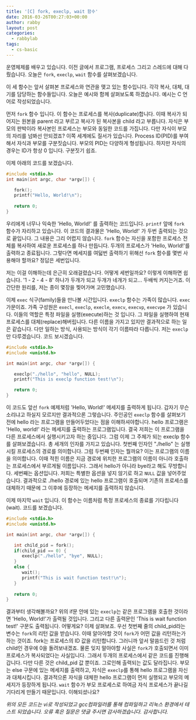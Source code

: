 ```yaml
---
title: '[C] fork, execlp, wait 함수'
date: 2016-03-26T00:27:03+00:00
author: rabby
layout: post
categories:
  - rabbylab
tags:
  - cs-basic
---
```

운영체제를 배우고 있습니다. 이전 글에서 프로그램, 프로세스 그리고 스레드에 대해 다뤘습니다. 오늘은 `fork`, `execlp`, `wait` 함수를 살펴보겠습니다.

이 세 함수는 앞서 살펴본 프로세스와 연관을 맺고 있는 함수입니다. 각각 복사, 대체, 대기를 담당하는 함수들입니다. 오늘은 예시와 함께 살펴보도록 하겠습니다. 예시는 C 언어로 작성되었습니다.

먼저 `fork` 함수 입니다. 이 함수는 프로세스를 복사(duplicate)합니다. 이때 복사가 되어지는 원본을 parent 라고 부르고 복사가 된 복사본을 child 라고 부릅니다. 자식은 부모의 판박이라 복사본인 프로세스는 부모와 동일한 코드를 가집니다. 다만 자식이 부모의 자리를 넘봐선 안되겠죠? 이쪽 세계에도 질서가 있습니다. Process ID(PID)를 부여해서 자식과 부모를 구분짓습니다. 부모의 PID는 다양하게 형성됩니다. 하지만 자식의 경우는 ID가 항상 0 입니다. 구분짓기 쉽죠.

이제 아래의 코드를 보겠습니다.

```c
#include <stdio.h>
int main(int argc, char *argv[]) {

   fork();
   printf("Hello, World!\n");
   
   return 0;
}
```

우리에게 너무나 익숙한 'Hello, World!' 를 출력하는 코드입니다. `printf` 앞에 `fork` 함수가 자리하고 있습니다. 이 코드의 결과물은 'Hello, World!' 가 두번 출력되는 것으로 끝입니다. 그 내용은 그리 어렵지 않습니다. `fork` 함수는 자신을 포함한 프로세스 전체를 복사하여 새로운 프로세스를 하나 만듭니다. 두개의 프로세스가 'Hello, World!'를 출력하고 종료됩니다. 그렇다면 메세지를 여덟번 출력하기 위해선 `fork` 함수를 몇번 사용해야 할까요? 정답은 세번입니다.

저는 이걸 이해하는데 은근히 오래걸렸습니다. 어떻게 세번일까요? 이렇게 이해하면 쉽습니다. '1 - 2 - 4 - 8' 하나가 두개가 되고 두개가 네개가 되고... 두배씩 커지는거죠. 이 간단한 원리를, 저는 종이 몇장을 찢어가며 고민했습니다.

이제 `exec` 식구(family)들을 만나볼 시간입니다. `execlp` 함수는 가족이 많습니다. `exec` 가문이죠. 가족 구성원은 `execl`, `execlp`, `execle`, `execv`, `execvp`, `execvpe` 가 있습니다. 이들의 역할은 특정 파일을 실행(execute)하는 것 입니다. 그 파일을 실행하여 현재 프로세스를 대체(replace)해버립니다. 다른 이름을 가지고 있지만 결과적으로 하는 일은 같습니다. 다만 일하는 방식, 사용되는 방식이 각기 이름따라 다릅니다. 저는 `execlp` 만 다루겠습니다. 코드 보시겠습니다.

```c
#include <stdio.h>
#include <unistd.h>

int main(int argc, char *argv[]) {

   execlp("./hello", "hello", NULL);
   printf("This is execlp function test!\n");

   return 0;
} 
```

이 코드도 앞선 `fork` 예제처럼 'Hello, World!' 메세지를 출력하게 됩니다. 갑자기 무슨 소리냐고 하실지 모르지만 결과적으론 그렇습니다. 주인공인 `execlp` 함수를 살펴보기 전에 hello 라는 프로그램을 만들어두었다는 점을 이해하셔야합니다. hello 프로그램은 'Hello, world!' 라는 메세지를 출력하는 프로그램입니다. 결국 저희는 이 프로그램을 다른 프로세스에서 실행시키고자 하는 중입니다. 그럼 이제 그 주체가 되는 execlp 함수를 살펴보겠습니다. 총 세개의 인자를 가지고 있습니다. 첫번째 인자인 "./hello" 는 실행시킬 프로세스의 경로를 의미합니다. 그럼 두번째 인자는 뭘까요? 이는 프로그램의 이름을 의미합니다. 이때 적힌 이름은 지금 경로에 위치한 프로그램의 이름이 아니라 호출하는 프로세스에서 부르게될 이름입니다. 그래서 hello가 아니라 bye라고 해도 무방합니다. 세번째는 옵션입니다. 저희는 특별한 옵션을 넣지 않기로 하고 `NULL` 값을 넣어주었습니다. 결과적으로 ./hello 경로에 있는 hello 프로그램이 호출되며 기존의 프로세스를 대체하기 때문에 그 이후에 등장하는 메세지를 출력하지 않습니다.

이제 마지막 `wait` 입니다. 이 함수는 이름처럼 특정 프로세스의 종료를 기다립니다(wait). 코드를 보겠습니다.

```c
#include <stdio.h>
#include <unistd.h>

int main(int argc, char *argv[]) {

   int child_pid = fork();
   if(child_pid == 0) {
      execlp("./hello", "bye", NULL);
   }
   else {
      wait();
      printf("This is wait function test!\n");
   }
   
   return 0;
}
```

결과부터 생각해볼까요? 위의 if문 안에 있는 `execlp`는 같은 프로그램을 호출한 것이라면 'Hello, World!'가 출력될 것입니다. 그리고 다른 출력문인 'This is wait function test!' 구문도 출력됩니다. 어떻게요? 이제 살펴보죠. 우선 첫번째 줄의 child\_pid라는 변수는 `fork`의 리턴 값을 받습니다. 이때 알아야할 것이 `fork`가 어떤 값을 리턴하는가 하는 것이죠. fork는 프로세스의 ID 값을 리턴합니다. 그러니까 앞서 말씀드린 것 처럼 child인 경우에 0을 돌려보내겠죠. 물론 잊지 말아야할 사실은 `fork`가 호출되면서 이미 프로세스가 복사되었다는 사실입니다. 그래서 두개의 프로세스에서 같은 코드를 진행해갑니다. 다만 다른 것은 child\_pid 값 뿐이죠. 그로인해 출력되는 값도 달라집니다. 부모는 else 구문에 있는 메세지를 출력하고, 자식은 `execlp`를 통해 hello 프로그램을 자신과 대체시킵니다. 결과적으론 자식을 대체한 hello 프로그램이 먼저 실행되고 부모의 메세지가 등장하게 됩니다. `wait` 함수가 부모 프로세스로 하여금 자식 프로세스가 끝나길 기다리게 만들기 때문입니다. 이해되셨나요?

_위의 모든 코드는 vi로 작성되었고 gcc컴파일러를 통해 컴파일하고 리눅스 환경에서 테스트 되었습니다. 오류 혹은 질문은 댓글 주시면 감사하겠습니다. 감사합니다._
